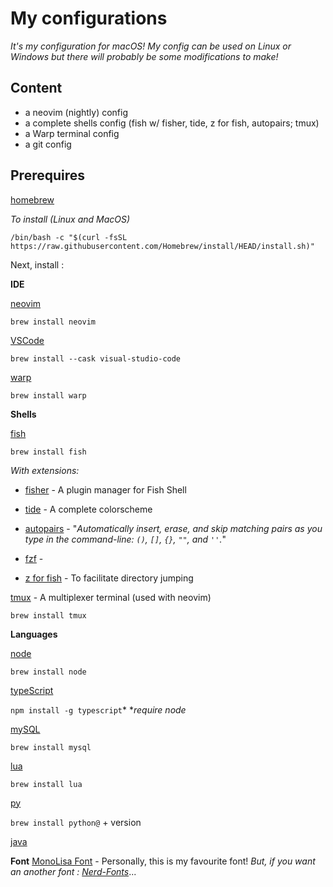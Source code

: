 # My configurations
*It's my configuration for macOS!
My config can be used on Linux or Windows but there will probably be some modifications to make!*

## Content
- a neovim (nightly) config
- a complete shells config (fish w/ fisher, tide, z for fish, autopairs; tmux)
- a Warp terminal config
- a git config

## Prerequires

 [homebrew](brew.sh)

*To install (Linux and MacOS)*

`/bin/bash -c "$(curl -fsSL https://raw.githubusercontent.com/Homebrew/install/HEAD/install.sh)"`

Next, install :

**IDE**

[neovim](https://neovim.io/)

`brew install neovim`

[VSCode](https://code.visualstudio.com/)

`brew install --cask visual-studio-code`

[warp](https://warp.dev/)

`brew install warp`


**Shells**

[fish](https://fishshell.com)

`brew install fish`

*With extensions:*

- [fisher](https://github.com/jorgebucaran/fisher) - A plugin manager for Fish Shell

- [tide](https://github.com/IlanCosman/tide) - A complete colorscheme

- [autopairs](https://github.com/jorgebucaran/autopair.fish) - "*Automatically insert, erase, and skip matching pairs as you type in the command-line: `()`, `[]`, `{}`, `""`, and `''`.*"

- [fzf](https://github.com/junegunn/fzf#installation) -

- [z for fish](https://github.com/jethrokuan/z) - To facilitate directory jumping

[tmux](https://github.com/tmux/tmux/wiki) - A multiplexer terminal (used with neovim)

`brew install tmux`

**Languages**

[node](https://nodejs.org/)

`brew install node`

[typeScript](https://www.typescriptlang.org/)

`npm install -g typescript`*
**require node*

[mySQL](https://www.mysql.com/)

`brew install mysql `

[lua](https://www.lua.org/) 

`brew install lua`

[py](https://www.python.org/)

`brew install python@` + version

[java](https://www.java.com/fr/)


**Font**
[MonoLisa Font](https://www.monolisa.dev/) - Personally, this is my favourite font!
*But, if you want an another font : [Nerd-Fonts](https://github.com/ryanoasis/nerd-fonts)*...


